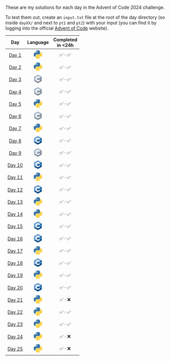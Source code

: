These are my solutions for each day in the Advent of Code 2024 challenge.

To test them out, create an `input.txt` file at the root of the day directory (so inside `dayXX/` and next to `pt1` and `pt2`) with your input (you can find it by logging into the official [Advent of Code](https://adventofcode.com/2024) website). 

| Day | Language | Completed<br>in <24h |
|:---:|:--------:|:--------------------:|
|[Day 1](https://github.com/JorgeVB20007/aoc2024_challenge/tree/master/day01)|<img src="https://github.com/vscode-icons/vscode-icons/blob/master/icons/file_type_python.svg" width="30" height="30">|✅ · ✅|
|[Day 2](https://github.com/JorgeVB20007/aoc2024_challenge/tree/master/day02)|<img src="https://github.com/vscode-icons/vscode-icons/blob/master/icons/file_type_python.svg" width="30" height="30">|✅ · ✅|
|[Day 3](https://github.com/JorgeVB20007/aoc2024_challenge/tree/master/day03)|<img src="https://github.com/vscode-icons/vscode-icons/blob/master/icons/file_type_c3.svg" width="30" height="30">|✅ · ✅|
|[Day 4](https://github.com/JorgeVB20007/aoc2024_challenge/tree/master/day04)|<img src="https://github.com/vscode-icons/vscode-icons/blob/master/icons/file_type_c3.svg" width="30" height="30">|✅ · ✅|
|[Day 5](https://github.com/JorgeVB20007/aoc2024_challenge/tree/master/day05)|<img src="https://github.com/vscode-icons/vscode-icons/blob/master/icons/file_type_python.svg" width="30" height="30">|✅ · ✅|
|[Day 6](https://github.com/JorgeVB20007/aoc2024_challenge/tree/master/day06)|<img src="https://github.com/vscode-icons/vscode-icons/blob/master/icons/file_type_c3.svg" width="30" height="30">|✅ · ✅|
|[Day 7](https://github.com/JorgeVB20007/aoc2024_challenge/tree/master/day07)|<img src="https://github.com/vscode-icons/vscode-icons/blob/master/icons/file_type_python.svg" width="30" height="30">|✅ · ✅|
|[Day 8](https://github.com/JorgeVB20007/aoc2024_challenge/tree/master/day08)|<img src="https://github.com/vscode-icons/vscode-icons/blob/master/icons/file_type_cpp3.svg" width="30" height="30">|✅ · ✅|
|[Day 9](https://github.com/JorgeVB20007/aoc2024_challenge/tree/master/day09)|<img src="https://github.com/vscode-icons/vscode-icons/blob/master/icons/file_type_c3.svg" width="30" height="30">|✅ · ✅|
|[Day 10](https://github.com/JorgeVB20007/aoc2024_challenge/tree/master/day10)|<img src="https://github.com/vscode-icons/vscode-icons/blob/master/icons/file_type_cpp3.svg" width="30" height="30">|✅ · ✅|
|[Day 11](https://github.com/JorgeVB20007/aoc2024_challenge/tree/master/day11)|<img src="https://github.com/vscode-icons/vscode-icons/blob/master/icons/file_type_python.svg" width="30" height="30">|✅ · ✅|
|[Day 12](https://github.com/JorgeVB20007/aoc2024_challenge/tree/master/day12)|<img src="https://github.com/vscode-icons/vscode-icons/blob/master/icons/file_type_cpp3.svg" width="30" height="30">|✅ · ✅|
|[Day 13](https://github.com/JorgeVB20007/aoc2024_challenge/tree/master/day13)|<img src="https://github.com/vscode-icons/vscode-icons/blob/master/icons/file_type_python.svg" width="30" height="30">|✅ · ✅|
|[Day 14](https://github.com/JorgeVB20007/aoc2024_challenge/tree/master/day14)|<img src="https://github.com/vscode-icons/vscode-icons/blob/master/icons/file_type_python.svg" width="30" height="30">|✅ · ✅|
|[Day 15](https://github.com/JorgeVB20007/aoc2024_challenge/tree/master/day15)|<img src="https://github.com/vscode-icons/vscode-icons/blob/master/icons/file_type_cpp3.svg" width="30" height="30">|✅ · ✅|
|[Day 16](https://github.com/JorgeVB20007/aoc2024_challenge/tree/master/day16)|<img src="https://github.com/vscode-icons/vscode-icons/blob/master/icons/file_type_cpp3.svg" width="30" height="30">|✅ · ✅|
|[Day 17](https://github.com/JorgeVB20007/aoc2024_challenge/tree/master/day17)|<img src="https://github.com/vscode-icons/vscode-icons/blob/master/icons/file_type_python.svg" width="30" height="30">|✅ · ✅|
|[Day 18](https://github.com/JorgeVB20007/aoc2024_challenge/tree/master/day18)|<img src="https://github.com/vscode-icons/vscode-icons/blob/master/icons/file_type_cpp3.svg" width="30" height="30">|✅ · ✅|
|[Day 19](https://github.com/JorgeVB20007/aoc2024_challenge/tree/master/day19)|<img src="https://github.com/vscode-icons/vscode-icons/blob/master/icons/file_type_python.svg" width="30" height="30">|✅ · ✅|
|[Day 20](https://github.com/JorgeVB20007/aoc2024_challenge/tree/master/day20)|<img src="https://github.com/vscode-icons/vscode-icons/blob/master/icons/file_type_cpp3.svg" width="30" height="30">|✅ · ✅|
|[Day 21](https://github.com/JorgeVB20007/aoc2024_challenge/tree/master/day21)|<img src="https://github.com/vscode-icons/vscode-icons/blob/master/icons/file_type_python.svg" width="30" height="30">|✅ · ❌|
|[Day 22](https://github.com/JorgeVB20007/aoc2024_challenge/tree/master/day22)|<img src="https://github.com/vscode-icons/vscode-icons/blob/master/icons/file_type_python.svg" width="30" height="30">|✅ · ✅|
|[Day 23](https://github.com/JorgeVB20007/aoc2024_challenge/tree/master/day23)|<img src="https://github.com/vscode-icons/vscode-icons/blob/master/icons/file_type_python.svg" width="30" height="30">|✅ · ✅|
|[Day 24](https://github.com/JorgeVB20007/aoc2024_challenge/tree/master/day24)|<img src="https://github.com/vscode-icons/vscode-icons/blob/master/icons/file_type_python.svg" width="30" height="30">|✅ · ❌|
|[Day 25](https://github.com/JorgeVB20007/aoc2024_challenge/tree/master/day25)|<img src="https://github.com/vscode-icons/vscode-icons/blob/master/icons/file_type_python.svg" width="30" height="30">|✅ · ❌|
